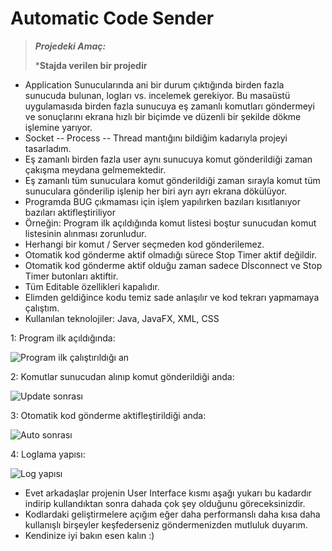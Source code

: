 Automatic Code Sender
===================

>***Projedeki Amaç:***
>
> ***Stajda verilen bir projedir**

> 
 * Application Sunucularında ani bir durum çıktığında birden fazla sunucuda bulunan, logları vs. incelemek gerekiyor. Bu masaüstü uygulamasıda birden fazla sunucuya eş zamanlı komutları göndermeyi ve sonuçlarını ekrana hızlı bir biçimde ve düzenli bir şekilde dökme işlemine yarıyor.
 * Socket -- Process -- Thread mantığını bildiğim kadarıyla projeyi tasarladım.
 *  Eş zamanlı birden fazla user aynı sunucuya komut gönderildiği zaman çakışma meydana gelmemektedir.
 * Eş zamanlı tüm sunuculara komut gönderildiği zaman sırayla komut tüm sunuculara gönderilip işlenip her biri ayrı ayrı ekrana dökülüyor.
 * Programda BUG çıkmaması için işlem yapılırken bazıları kısıtlanıyor bazıları aktifleştiriliyor
 * Örneğin: Program ilk açıldığında komut listesi boştur sunucudan komut listesinin alınması zorunludur.
 * Herhangi bir komut / Server seçmeden kod gönderilemez.
 * Otomatik kod gönderme aktif olmadığı sürece Stop Timer aktif değildir.
 * Otomatik kod gönderme aktif olduğu zaman sadece Dİsconnect ve Stop Timer butonları aktiftir.
 * Tüm Editable özellikleri kapalıdır.
 * Elimden geldiğince kodu temiz sade anlaşılır ve kod tekrarı yapmamaya çalıştım.
 * Kullanılan teknolojiler: Java, JavaFX, XML, CSS 

1: Program ilk açıldığında: 

![Program ilk çalıştırıldığı an](https://raw.githubusercontent.com/Kbhkn/Automatic-Code-Sender/master/resim/1.png)

2: Komutlar sunucudan alınıp komut gönderildiği anda:

![Update sonrası](https://raw.githubusercontent.com/Kbhkn/Automatic-Code-Sender/master/resim/2.png) 

3: Otomatik kod gönderme aktifleştirildiği anda:

![Auto sonrası](https://raw.githubusercontent.com/Kbhkn/Automatic-Code-Sender/master/resim/3.png)

4: Loglama yapısı: 

![Log yapısı](https://raw.githubusercontent.com/Kbhkn/Automatic-Code-Sender/master/resim/4.png)


 * Evet arkadaşlar projenin User Interface kısmı aşağı yukarı bu kadardır indirip kullandıktan sonra dahada çok şey olduğunu göreceksinizdir.
 * Kodlardaki geliştirmelere açığım eğer daha performanslı daha kısa daha kullanışlı birşeyler keşfederseniz göndermenizden mutluluk duyarım.
 * Kendinize iyi bakın esen kalın :)
